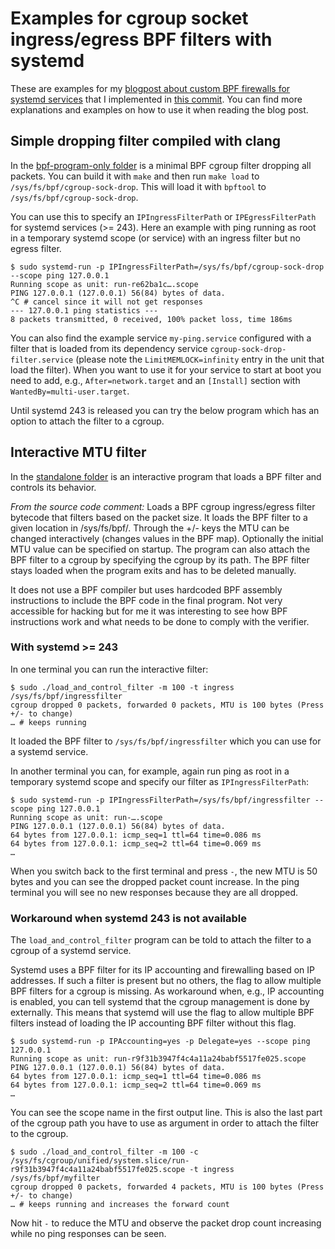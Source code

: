 # Examples for cgroup socket ingress/egress BPF filters with systemd

These are examples for my [blogpost about custom BPF firewalls for systemd services](https://kailueke.gitlab.io/systemd-custom-bpf-firewall/)
that I implemented in [this commit](https://github.com/systemd/systemd/commit/fab347489fcfafbc8367c86afc637ce1b81ae59e).
You can find more explanations and examples on how to use it when reading the blog post.

## Simple dropping filter compiled with clang

In the [bpf-program-only folder](bpf-program-only/) is a
minimal BPF cgroup filter dropping all packets.
You can build it with `make` and then run
`make load` to `/sys/fs/bpf/cgroup-sock-drop`.
This will load it with `bpftool` to
`/sys/fs/bpf/cgroup-sock-drop`.

You can use this to specify an `IPIngressFilterPath` or `IPEgressFilterPath`
for systemd services (>= 243).
Here an example with ping running as root in a temporary systemd scope (or service)
with an ingress filter but no egress filter.

```
$ sudo systemd-run -p IPIngressFilterPath=/sys/fs/bpf/cgroup-sock-drop --scope ping 127.0.0.1
Running scope as unit: run-re62ba1c….scope
PING 127.0.0.1 (127.0.0.1) 56(84) bytes of data.
^C # cancel since it will not get responses
--- 127.0.0.1 ping statistics ---
8 packets transmitted, 0 received, 100% packet loss, time 186ms
```

You can also find the example service `my-ping.service` configured with a filter
that is loaded from its dependency service `cgroup-sock-drop-filter.service` (please note
the `LimitMEMLOCK=infinity` entry in the unit that load the filter). When you want to use
it for your service to start at boot you need to add, e.g.,
`After=network.target` and an `[Install]` section with `WantedBy=multi-user.target`.

Until systemd 243 is released you can try the below program which has an option to attach the filter to a cgroup.

## Interactive MTU filter

In the [standalone folder](standalone/) is an interactive program
that loads a BPF filter and controls its behavior.

_From the source code comment:_
Loads a BPF cgroup ingress/egress filter bytecode that filters based on the packet size.
It loads the BPF filter to a given location in /sys/fs/bpf/.
Through the +/- keys the MTU can be changed interactively (changes values in the BPF map).
Optionally the initial MTU value can be specified on startup.
The program can also attach the BPF filter to a cgroup by specifying the cgroup by its path.
The BPF filter stays loaded when the program exits and has to be deleted manually.

It does not use a BPF compiler but uses hardcoded BPF assembly instructions
to include the BPF code in the final program. Not very accessible for hacking
but for me it was interesting to see how BPF instructions work
and what needs to be done to comply with the verifier.

### With systemd >= 243
In one terminal you can run the interactive filter:

```
$ sudo ./load_and_control_filter -m 100 -t ingress /sys/fs/bpf/ingressfilter
cgroup dropped 0 packets, forwarded 0 packets, MTU is 100 bytes (Press +/- to change)
… # keeps running
```

It loaded the BPF filter to `/sys/fs/bpf/ingressfilter` which you can use for a
systemd service.

In another terminal you can, for example, again run ping as root in a temporary
systemd scope and specify our filter as `IPIngressFilterPath`:

```
$ sudo systemd-run -p IPIngressFilterPath=/sys/fs/bpf/ingressfilter --scope ping 127.0.0.1
Running scope as unit: run-….scope
PING 127.0.0.1 (127.0.0.1) 56(84) bytes of data.
64 bytes from 127.0.0.1: icmp_seq=1 ttl=64 time=0.086 ms
64 bytes from 127.0.0.1: icmp_seq=2 ttl=64 time=0.069 ms
…
```

When you switch back to the first terminal and press `-`, the new MTU is 50 bytes
and you can see the dropped packet count increase.
In the ping terminal you will see no new responses because they are all dropped.

### Workaround when systemd 243 is not available

The `load_and_control_filter` program can be told to attach the filter to a cgroup
of a systemd service.

Systemd uses a BPF filter for its IP accounting and firewalling based on IP addresses.
If such a filter is present but no others, the flag to allow multiple BPF filters for a cgroup is missing.
As workaround when, e.g., IP accounting is enabled, you can tell systemd that the cgroup management is done by externally.
This means that systemd will use the flag to allow multiple BPF filters instead of loading the
IP accounting BPF filter without this flag.

```
$ sudo systemd-run -p IPAccounting=yes -p Delegate=yes --scope ping 127.0.0.1
Running scope as unit: run-r9f31b3947f4c4a11a24babf5517fe025.scope
PING 127.0.0.1 (127.0.0.1) 56(84) bytes of data.
64 bytes from 127.0.0.1: icmp_seq=1 ttl=64 time=0.086 ms
64 bytes from 127.0.0.1: icmp_seq=2 ttl=64 time=0.069 ms
…
```

You can see the scope name in the first output line.
This is also the last part of the cgroup path you have to use as argument
in order to attach the filter to the cgroup.

```
$ sudo ./load_and_control_filter -m 100 -c /sys/fs/cgroup/unified/system.slice/run-r9f31b3947f4c4a11a24babf5517fe025.scope -t ingress /sys/fs/bpf/myfilter
cgroup dropped 0 packets, forwarded 4 packets, MTU is 100 bytes (Press +/- to change)
… # keeps running and increases the forward count
```

Now hit `-` to reduce the MTU and observe the packet drop count increasing while no ping responses can be seen.
